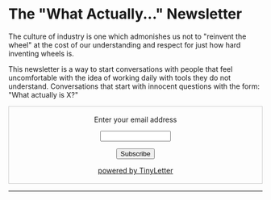 # The "What Actually..." Newsletter

The culture of industry is one which admonishes us not to "reinvent the wheel" at the cost of our understanding and respect for just how hard inventing wheels is.

This newsletter is a way to start conversations with people that feel uncomfortable with the idea of working daily with tools they do not understand. Conversations that start with innocent questions with the form: "What actually is X?"

<form style="border:1px solid #ccc;padding:3px;text-align:center;" action="https://tinyletter.com/rayheberer" method="post" target="popupwindow" onsubmit="window.open('https://tinyletter.com/rayheberer', 'popupwindow', 'scrollbars=yes,width=800,height=600');return true"><p><label for="tlemail">Enter your email address</label></p><p><input type="text" style="width:140px" name="email" id="tlemail" /></p><input type="hidden" value="1" name="embed"/><input type="submit" value="Subscribe" /><p><a href="https://tinyletter.com" target="_blank">powered by TinyLetter</a></p></form>

<hr>
